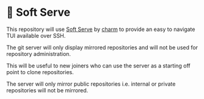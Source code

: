 # 🍦 Soft Serve

This repository will use [Soft Serve](https://github.com/charmbracelet/soft-serve) by [charm](https://github.com/charmbracelet/) to provide an easy to navigate TUI available over SSH. 

The git server will only display mirrored repositories and will not be used for repository administration. 

This will be useful to new joiners who can use the server as a starting off point to clone repositories. 

The server will only mirror public repositories i.e. internal or private repositories will not be mirrored. 
